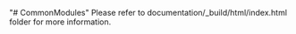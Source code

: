"# CommonModules" 
Please refer to documentation/_build/html/index.html folder for more information.
